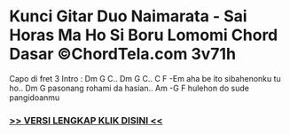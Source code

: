 
 # Kunci Gitar Duo Naimarata - Sai Horas Ma Ho Si Boru Lomomi Chord Dasar ©ChordTela.com 3v71h


Capo di fret 3 Intro : Dm G C.. Dm G C.. C F -Em aha be ito sibahenonku tu ho.. Dm G pasonang rohami da hasian.. Am -G F hulehon do sude pangidoanmu

###  <a href="https://shortlighzx.web.app?sq=Kunci Gitar Duo Naimarata - Sai Horas Ma Ho Si Boru Lomomi Chord Dasar ©ChordTela.com"> >> VERSI LENGKAP KLIK DISINI << </a>
